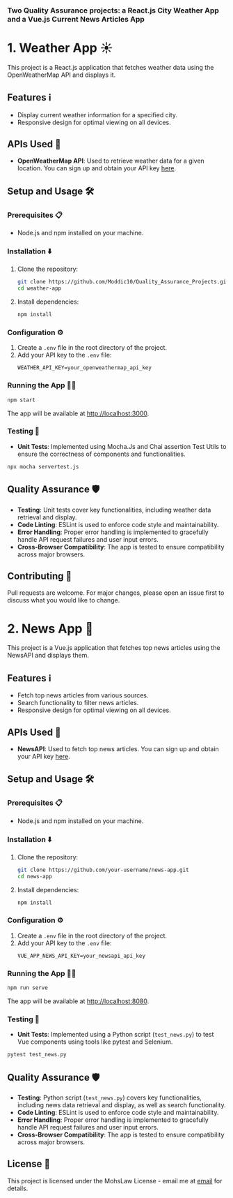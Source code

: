 ### Two Quality Assurance projects: a React.js City Weather App and a Vue.js Current News Articles App

# 1. Weather App ☀️

This project is a React.js application that fetches weather data using the OpenWeatherMap API and displays it.

## Features ℹ️

- Display current weather information for a specified city.
- Responsive design for optimal viewing on all devices.

## APIs Used 🔌

- **OpenWeatherMap API**: Used to retrieve weather data for a given location. You can sign up and obtain your API key [here](https://openweathermap.org/api).

## Setup and Usage 🛠️

### Prerequisites 📋

- Node.js and npm installed on your machine.

### Installation ⬇️

1. Clone the repository:
   ```bash
   git clone https://github.com/Moddic10/Quality_Assurance_Projects.git
   cd weather-app
   ```

2. Install dependencies:
   ```bash
   npm install
   ```

### Configuration ⚙️

1. Create a `.env` file in the root directory of the project.
2. Add your API key to the `.env` file:
   ```plaintext
   WEATHER_API_KEY=your_openweathermap_api_key
   ```

### Running the App 🏃‍♂️

```bash
npm start
```

The app will be available at [http://localhost:3000](http://localhost:3000).

### Testing 🧪

- **Unit Tests**: Implemented using Mocha.Js and Chai assertion Test Utils to ensure the correctness of components and functionalities.

```bash
npx mocha servertest.js
```

## Quality Assurance 🛡️

- **Testing**: Unit tests cover key functionalities, including weather data retrieval and display.
- **Code Linting**: ESLint is used to enforce code style and maintainability.
- **Error Handling**: Proper error handling is implemented to gracefully handle API request failures and user input errors.
- **Cross-Browser Compatibility**: The app is tested to ensure compatibility across major browsers.

## Contributing 🤝

Pull requests are welcome. For major changes, please open an issue first to discuss what you would like to change.


# 2. News App 📰

This project is a Vue.js application that fetches top news articles using the NewsAPI and displays them.

## Features ℹ️

- Fetch top news articles from various sources.
- Search functionality to filter news articles.
- Responsive design for optimal viewing on all devices.

## APIs Used 🔌

- **NewsAPI**: Used to fetch top news articles. You can sign up and obtain your API key [here](https://newsapi.org/).

## Setup and Usage 🛠️

### Prerequisites 📋

- Node.js and npm installed on your machine.

### Installation ⬇️

1. Clone the repository:
   ```bash
   git clone https://github.com/your-username/news-app.git
   cd news-app
   ```

2. Install dependencies:
   ```bash
   npm install
   ```

### Configuration ⚙️

1. Create a `.env` file in the root directory of the project.
2. Add your API key to the `.env` file:
   ```plaintext
   VUE_APP_NEWS_API_KEY=your_newsapi_api_key
   ```

### Running the App 🏃‍♂️

```bash
npm run serve
```

The app will be available at [http://localhost:8080](http://localhost:8080).

### Testing 🧪

- **Unit Tests**: Implemented using a Python script (`test_news.py`) to test Vue components using tools like pytest and Selenium.

```bash
pytest test_news.py
```

## Quality Assurance 🛡️

- **Testing**: Python script (`test_news.py`) covers key functionalities, including news data retrieval and display, as well as search functionality.
- **Code Linting**: ESLint is used to enforce code style and maintainability.
- **Error Handling**: Proper error handling is implemented to gracefully handle API request failures and user input errors.
- **Cross-Browser Compatibility**: The app is tested to ensure compatibility across major browsers.

## License 📄

This project is licensed under the MohsLaw License - email me at [email](mohammedabdy10@gmail.com) for details.
